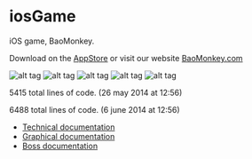 iosGame
=======

iOS game, BaoMonkey.

Download on the [AppStore](https://itunes.apple.com/us/app/baomonkey/id879396705?mt=8) or visit our website [BaoMonkey.com](http://www.baomonkey.com)

![alt tag](http://a4.mzstatic.com/us/r30/Purple4/v4/43/b9/45/43b945c6-0ceb-4cf4-fe01-3e6dfd66769a/screen568x568.jpeg)
![alt tag](http://a3.mzstatic.com/us/r30/Purple5/v4/84/94/92/84949206-ebb5-c81d-e05c-6b7498e7fd20/screen568x568.jpeg)
![alt tag](http://a2.mzstatic.com/us/r30/Purple3/v4/4e/d5/f8/4ed5f80e-951e-3bca-3e73-29a9b0afbbcf/screen568x568.jpeg)
![alt tag](http://a1.mzstatic.com/us/r30/Purple4/v4/61/49/9d/61499d1b-8833-9feb-4393-c5731231942a/screen568x568.jpeg)
![alt tag](http://a2.mzstatic.com/us/r30/Purple4/v4/0f/19/08/0f19087c-66cc-3d2e-5ca2-2df663515691/screen568x568.jpeg)

5415 total lines of code. (26 may 2014 at 12:56)

6488 total lines of code. (6 june 2014 at 12:56)

- [Technical documentation](https://docs.google.com/document/d/1BZ-SnaPk-WTB3bMFd9bfsPfvE5RLbyR75vx5UHpogJM/edit?usp=sharing)
- [Graphical documentation](https://docs.google.com/document/d/1L4K_dqZaqEzewMbg9oVs2RtmLRMV-s3ADvEfRJXmb68/edit?usp=sharing)
- [Boss documentation](https://docs.google.com/document/d/1LD7gjI2bWC7O7ueO2TgMtx1PmOX1yqMm2_6Xd4-_hp8/edit?usp=sharing)
